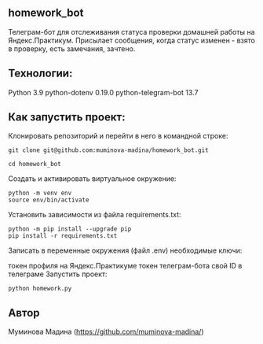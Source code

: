 ## homework_bot

Телеграм-бот для отслеживания статуса проверки домашней работы на Яндекс.Практикум.
Присылает сообщения, когда статус изменен - взято в проверку, есть замечания, зачтено.


## Технологии:

Python 3.9
python-dotenv 0.19.0
python-telegram-bot 13.7

## Как запустить проект:
Клонировать репозиторий и перейти в него в командной строке:

```
git clone git@github.com:muminova-madina/homework_bot.git
```

```
cd homework_bot
```

Cоздать и активировать виртуальное окружение:

```
python -m venv env
source env/bin/activate
```

Установить зависимости из файла requirements.txt:

```
python -m pip install --upgrade pip
pip install -r requirements.txt
```

Записать в переменные окружения (файл .env) необходимые ключи:

токен профиля на Яндекс.Практикуме
токен телеграм-бота
свой ID в телеграме
Запустить проект:

```
python homework.py

```

## Автор
Муминова Мадина (https://github.com/muminova-madina/)

